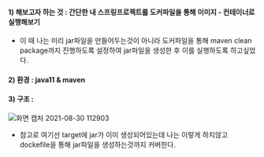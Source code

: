 #### 1) 해보고자 하는 것 : 간단한 내 스프링프로젝트를 도커파일을 통해 이미지 - 컨테이너로 실행해보기
- 이 때 나는 미리 jar파일을 만들어두는것이 아니라 도커파일을 통해 maven clean package까지 진행하도록 설정하여 jar파일을 생성한 후 이를 실행하도록 하고싶었다.
#### 2) 환경 : java11 & maven
#### 3) 구조 : 
![화면 캡처 2021-08-30 112903](https://user-images.githubusercontent.com/62214428/131276976-19d2e356-a814-4258-bd76-f31aff222ce9.png)
- 참고로 여기선 target에 jar가 이미 생성되어있는데 나는 이렇게 하지않고 dockefile을 통해 jar파일을 생성하는것까지 커버한다.






